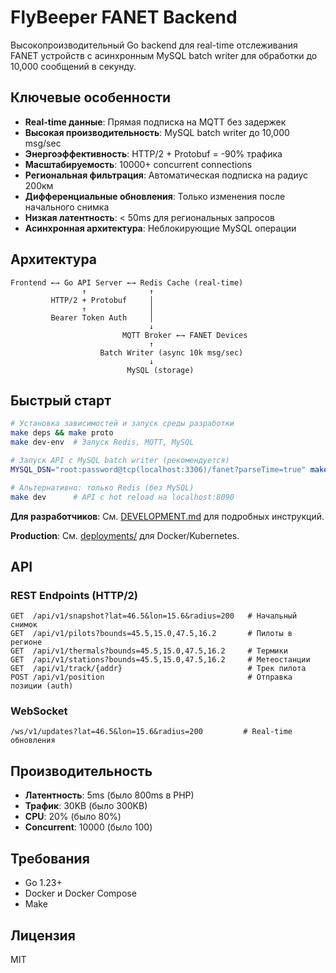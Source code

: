 # FlyBeeper FANET Backend

Высокопроизводительный Go backend для real-time отслеживания FANET устройств с асинхронным MySQL batch writer для обработки до 10,000 сообщений в секунду.

## Ключевые особенности

- **Real-time данные**: Прямая подписка на MQTT без задержек
- **Высокая производительность**: MySQL batch writer до 10,000 msg/sec
- **Энергоэффективность**: HTTP/2 + Protobuf = -90% трафика
- **Масштабируемость**: 10000+ concurrent connections
- **Региональная фильтрация**: Автоматическая подписка на радиус 200км
- **Дифференциальные обновления**: Только изменения после начального снимка
- **Низкая латентность**: < 50ms для региональных запросов
- **Асинхронная архитектура**: Неблокирующие MySQL операции

## Архитектура

```
Frontend ←→ Go API Server ←→ Redis Cache (real-time)
                ↑              ↑
         HTTP/2 + Protobuf     │
                ↑              │
         Bearer Token Auth     │
                               ↓
                         MQTT Broker ←→ FANET Devices
                               ↑
                    Batch Writer (async 10k msg/sec)
                               ↓
                          MySQL (storage)
```

## Быстрый старт

```bash
# Установка зависимостей и запуск среды разработки
make deps && make proto
make dev-env  # Запуск Redis, MQTT, MySQL

# Запуск API с MySQL batch writer (рекомендуется)
MYSQL_DSN="root:password@tcp(localhost:3306)/fanet?parseTime=true" make dev

# Альтернативно: только Redis (без MySQL)
make dev      # API с hot reload на localhost:8090
```

**Для разработчиков**: См. [DEVELOPMENT.md](DEVELOPMENT.md) для подробных инструкций.

**Production**: См. [deployments/](deployments/) для Docker/Kubernetes.

## API

### REST Endpoints (HTTP/2)

```
GET  /api/v1/snapshot?lat=46.5&lon=15.6&radius=200   # Начальный снимок
GET  /api/v1/pilots?bounds=45.5,15.0,47.5,16.2       # Пилоты в регионе
GET  /api/v1/thermals?bounds=45.5,15.0,47.5,16.2     # Термики
GET  /api/v1/stations?bounds=45.5,15.0,47.5,16.2     # Метеостанции
GET  /api/v1/track/{addr}                            # Трек пилота
POST /api/v1/position                                # Отправка позиции (auth)
```

### WebSocket

```
/ws/v1/updates?lat=46.5&lon=15.6&radius=200         # Real-time обновления
```

## Производительность

- **Латентность**: 5ms (было 800ms в PHP)
- **Трафик**: 30KB (было 300KB)
- **CPU**: 20% (было 80%)
- **Concurrent**: 10000 (было 100)

## Требования

- Go 1.23+
- Docker и Docker Compose
- Make

## Лицензия

MIT
